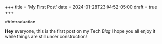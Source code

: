 +++
title = 'My First Post'
date = 2024-01-28T23:04:52-05:00
draft = true
+++

##Introduction

**Hey** everyone, this is the first post on my
Tech *Blog* I hope you all enjoy it while things
are still under construction!